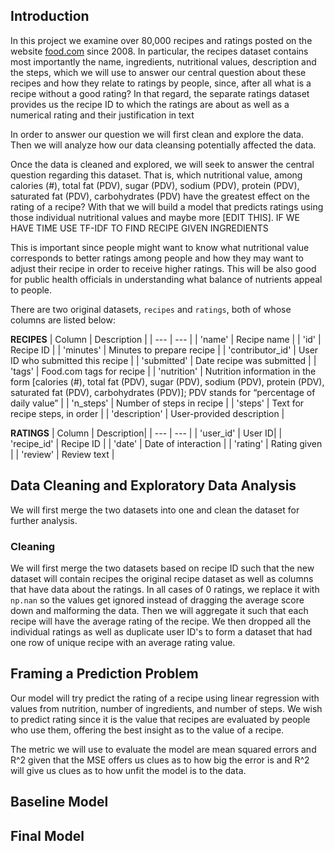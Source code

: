 ## Introduction
In this project we examine over 80,000 recipes and ratings posted on the website [food.com](https://food.com) since 2008. 
In particular, the recipes dataset contains most importantly the name, ingredients, nutritional values, description and the steps, which we will use to answer
our central question about these recipes and how they relate to ratings by people, since, after all what is a recipe without a good rating?
In that regard, the separate ratings dataset provides us the recipe ID to which the ratings are about as well as a numerical rating and their justification in text

In order to answer our question we will first clean and explore the data. Then we will analyze how our data cleansing potentially affected the data.

Once the data is cleaned and explored, we will seek to answer the central question regarding this dataset. That is, which nutritional value, among 
calories (#), total fat (PDV), sugar (PDV), sodium (PDV), protein (PDV), saturated fat (PDV), carbohydrates (PDV) have the greatest effect on the rating of a recipe? With that we will build a model that predicts ratings using those individual nutritional values and maybe more [EDIT THIS]. IF WE HAVE TIME USE TF-IDF TO FIND RECIPE GIVEN INGREDIENTS

This is important since people might want to know what nutritional value corresponds to better ratings among people and how they may want to adjust their recipe in order to receive higher ratings. This will be also good for public health officials in understanding what balance of nutrients appeal to people. 

There are two original datasets, `recipes` and `ratings`, both of whose columns are listed below:

**RECIPES**
| Column | Description |
| --- | --- |
| 'name' | Recipe name |
| 'id' | Recipe ID |
| 'minutes' | Minutes to prepare recipe |
| 'contributor_id' | User ID who submitted this recipe |
| 'submitted' | Date recipe was submitted |
| 'tags' | Food.com tags for recipe |
| 'nutrition' | Nutrition information in the form [calories (#), total fat (PDV), sugar (PDV), sodium (PDV), protein (PDV), saturated fat (PDV), carbohydrates (PDV)]; PDV stands for “percentage of daily value” |
| 'n_steps' | Number of steps in recipe |
| 'steps' | Text for recipe steps, in order |
| 'description' | User-provided description |



**RATINGS**
| Column     | Description|
| --- | --- |
| 'user_id'  | User ID|
| 'recipe_id' | Recipe ID |
| 'date'     | Date of interaction |
| 'rating'   | Rating given |
| 'review'   | Review text |


## Data Cleaning and Exploratory Data Analysis
We will first merge the two datasets into one and clean the dataset for further analysis.
### Cleaning



We will first merge the two datasets based on recipe ID such that the new dataset will contain recipes the original recipe dataset
as well as columns that have data about the ratings. In all cases of 0 ratings, we replace it with `np.nan` so the values get ignored instead of dragging the average score down and malforming the data. Then we will aggregate it such that each recipe will have the average rating of the recipe. We then dropped all the individual ratings as well as duplicate user ID's to form a dataset that had one row of unique recipe with an average rating value. 

## Framing a Prediction Problem
Our model will try predict the rating of a recipe using linear regression with values from nutrition, number of ingredients, and number of steps. We wish to predict rating since it is the value that recipes are evaluated by people who use them, offering the best insight as to the value of a recipe. 

The metric we will use to evaluate the model are mean squared errors and R^2 given that the MSE offers us clues as to how big the error is and R^2 will give us clues as to how unfit the model is to the data. 
## Baseline Model

## Final Model